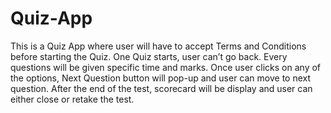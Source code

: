 # Quiz-App
 This is a Quiz App where user will have to accept Terms and Conditions before starting the Quiz. One Quiz starts, user can’t go back. Every questions will be given specific time and marks. Once user clicks on any of the options, Next Question button will pop-up and user can move to next question. After the end of the test, scorecard will be display and user can either close or retake the test.
